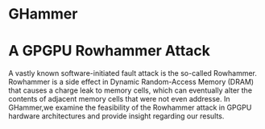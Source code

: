 # GHammer
# A GPGPU Rowhammer Attack
A vastly known software-initiated fault attack is the so-called Rowhammer. Rowhammer is a side effect in Dynamic Random-Access Memory (DRAM) that causes a charge leak to memory cells, which can eventually alter the contents of adjacent memory cells that were not
even addresse. In GHammer,we examine the feasibility of the Rowhammer attack in GPGPU hardware architectures and provide insight regarding our results.
